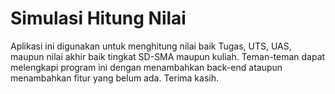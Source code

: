 # Simulasi Hitung Nilai
Aplikasi ini digunakan untuk menghitung nilai baik Tugas, UTS, UAS, maupun nilai akhir baik tingkat SD-SMA maupun kuliah. 
Teman-teman dapat melengkapi program ini dengan menambahkan back-end ataupun menambahkan fitur yang belum ada. Terima kasih.
